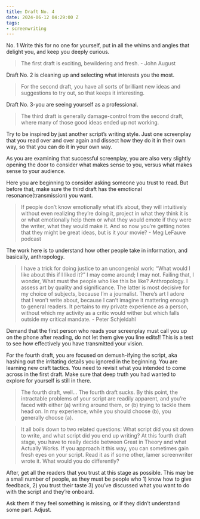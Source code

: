 ```yaml
---
title: Draft No. 4
date: 2024-06-12 04:29:00 Z
tags:
- screenwriting
---
```


No. 1
Write this for no one for yourself, put in all the whims and angles that delight you, and keep you deeply curious. 

> The first draft is exciting, bewildering and fresh. - John August

Draft No. 2 is cleaning up and selecting what interests you the most. 

> For the second draft, you have all sorts of brilliant new ideas and suggestions to try out, so that keeps it interesting.

Draft No. 3-you are seeing yourself as a professional.

> The third draft is generally damage-control from the second draft, where many of those good ideas ended up not working.

Try to be inspired by just another script’s writing style. Just one screenplay that you read over and over again and dissect how they do it in their own way, so that you can do it in your own way.

As you are examining that successful screenplay, you are also very slightly opening the door to consider what makes sense to you, versus what makes sense to your audience.

Here you are beginning to consider asking someone you trust to read. But before that, make sure the third draft has the emotional resonance(transmission) you want. 

> If people don’t know emotionally what it’s about, they will intuitively without even realizing they’re doing it, project in what they think it is or what emotionally help them or what they would emote if they were the writer, what they would make it. And so now you’re getting notes that they might be great ideas, but is it your movie? - Meg LeFauve podcast

The work here is to understand how other people take in information, and basically, anthropology. 

> I have a trick for doing justice to an uncongenial work: “What would I like about this if I liked it?” I may come around; I may not. Failing that, I wonder, What must the people who like this be like? Anthropology. I assess art by quality and significance. The latter is most decisive for my choice of subjects, because I’m a journalist. There’s art I adore that I won’t write about, because I can’t imagine it mattering enough to general readers. It pertains to my private experience as a person, without which my activity as a critic would wither but which falls outside my critical mandate. -  Peter Schjeldahl 

Demand that the first person who reads your screenplay must call you up on the phone after reading, do not let them give you line edits!! This is a test to see how effectively you have transmitted your vision. 

For the fourth draft, you are focused on demush-ifying the script, aka hashing out the irritating details you ignored in the beginning. You are learning new craft tactics. You need to revisit what you intended to come across in the first draft. Make sure that deep truth you had wanted to explore for yourself is still in there. 

> The fourth draft, well… The fourth draft sucks. By this point, the intractable problems of your script are readily apparent, and you’re faced with either (a) writing around them, or (b) trying to tackle them head on. In my experience, while you should choose (b), you generally choose (a). 

> It all boils down to two related questions: What script did you sit down to write, and what script did you end up writing? At this fourth draft stage, you have to really decide between Great in Theory and what Actually Works. If you approach it this way, you can sometimes gain fresh eyes on your script. Read it as if some other, lamer screenwriter wrote it. What would you do differently?

After, get all the readers that you trust at this stage as possible. This may be a small number of people, as they must be people who 1) know how to give feedback, 2) you trust their taste 3) you’ve discussed what you want to do with the script and they’re onboard. 

Ask them if they feel something is missing, or if they didn’t understand some part. Adjust. 
